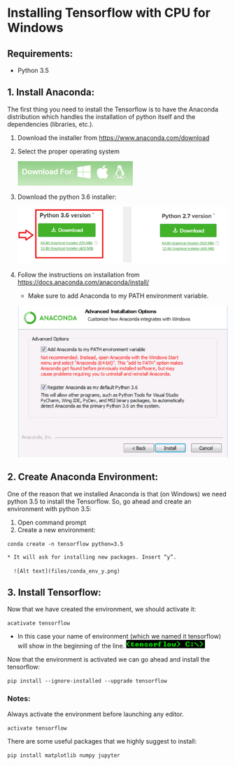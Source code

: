 # Installing Tensorflow with CPU for Windows

## Requirements:

* Python 3.5

## 1. Install Anaconda:
The first thing you need to install the Tensorflow is to have the Anaconda distribution which handles the installation of python itself and the dependencies (libraries, etc.).

 1. Download the installer from https://www.anaconda.com/download
 2. Select the proper operating system

    ![Alt text](files/dl_os.png)

 3. Download the python 3.6 installer:

    ![Alt text](files/dl_ver.png)

 4. Follow the instructions on installation from https://docs.anaconda.com/anaconda/install/
    * Make sure to add Anaconda to my PATH environment variable.

    ![Alt text](files/dl_path.png)

## 2. Create Anaconda Environment:

One of the reason that we installed Anaconda is that (on Windows) we need python 3.5 to install the Tensorflow. So, go ahead and create an environment with python 3.5:
  1. Open command prompt 
  2. Create a new environment:

  `conda create -n tensorflow python=3.5`

    * It will ask for installing new packages. Insert “y”.

      ![Alt text](files/conda_env_y.png)

## 3. Install Tensorflow:
Now that we have created the environment, we should activate it:

  `acativate tensorflow`

  * In this case your name of environment (which we named it tensorflow) will show in the beginning of the line.
  ![Alt text](files/cmd_change.png)


Now that the environment is activated we can go ahead and install the tensorflow:

`pip install --ignore-installed --upgrade tensorflow`

### Notes:
Always activate the environment before launching any editor.

`activate tensorflow`

There are some useful packages that we highly suggest to install:

`pip install matplotlib numpy jupyter`




	
